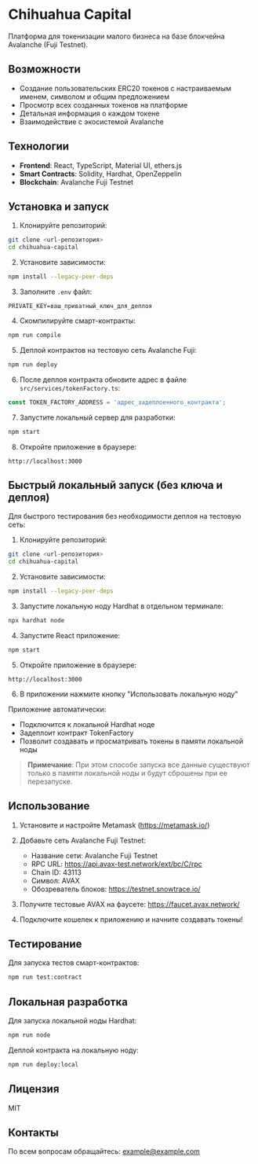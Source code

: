 # Chihuahua Capital

Платформа для токенизации малого бизнеса на базе блокчейна Avalanche (Fuji Testnet).

## Возможности

- Создание пользовательских ERC20 токенов с настраиваемым именем, символом и общим предложением
- Просмотр всех созданных токенов на платформе
- Детальная информация о каждом токене
- Взаимодействие с экосистемой Avalanche

## Технологии

- **Frontend**: React, TypeScript, Material UI, ethers.js
- **Smart Contracts**: Solidity, Hardhat, OpenZeppelin
- **Blockchain**: Avalanche Fuji Testnet

## Установка и запуск

1. Клонируйте репозиторий:
```bash
git clone <url-репозитория>
cd chihuahua-capital
```

2. Установите зависимости:
```bash
npm install --legacy-peer-deps
```

3. Заполните `.env` файл:
```
PRIVATE_KEY=ваш_приватный_ключ_для_деплоя
```

4. Скомпилируйте смарт-контракты:
```bash
npm run compile
```

5. Деплой контрактов на тестовую сеть Avalanche Fuji:
```bash
npm run deploy
```

6. После деплоя контракта обновите адрес в файле `src/services/tokenFactory.ts`:
```typescript
const TOKEN_FACTORY_ADDRESS = 'адрес_задеплоенного_контракта';
```

7. Запустите локальный сервер для разработки:
```bash
npm start
```

8. Откройте приложение в браузере:
```
http://localhost:3000
```

## Быстрый локальный запуск (без ключа и деплоя)

Для быстрого тестирования без необходимости деплоя на тестовую сеть:

1. Клонируйте репозиторий:
```bash
git clone <url-репозитория>
cd chihuahua-capital
```

2. Установите зависимости:
```bash
npm install --legacy-peer-deps
```

3. Запустите локальную ноду Hardhat в отдельном терминале:
```bash
npx hardhat node
```

4. Запустите React приложение:
```bash
npm start
```

5. Откройте приложение в браузере:
```
http://localhost:3000
```

6. В приложении нажмите кнопку "Использовать локальную ноду"

Приложение автоматически:
- Подключится к локальной Hardhat ноде
- Задеплоит контракт TokenFactory
- Позволит создавать и просматривать токены в памяти локальной ноды

> **Примечание**: При этом способе запуска все данные существуют только в памяти локальной ноды и будут сброшены при ее перезапуске.

## Использование

1. Установите и настройте Metamask (https://metamask.io/)
2. Добавьте сеть Avalanche Fuji Testnet:
   - Название сети: Avalanche Fuji Testnet
   - RPC URL: https://api.avax-test.network/ext/bc/C/rpc
   - Chain ID: 43113
   - Символ: AVAX
   - Обозреватель блоков: https://testnet.snowtrace.io/

3. Получите тестовые AVAX на фаусете: https://faucet.avax.network/

4. Подключите кошелек к приложению и начните создавать токены!

## Тестирование

Для запуска тестов смарт-контрактов:
```bash
npm run test:contract
```

## Локальная разработка

Для запуска локальной ноды Hardhat:
```bash
npm run node
```

Деплой контракта на локальную ноду:
```bash
npm run deploy:local
```

## Лицензия

MIT

## Контакты

По всем вопросам обращайтесь: example@example.com
